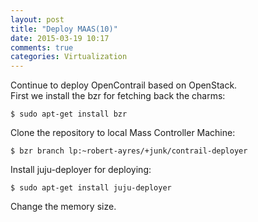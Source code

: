 ```yaml
---
layout: post
title: "Deploy MAAS(10)"
date: 2015-03-19 10:17
comments: true
categories: Virtualization
---
```

Continue to deploy OpenContrail based on OpenStack.      
First we install the bzr for fetching back the charms:    

```
$ sudo apt-get install bzr

```
Clone the repository to local Mass Controller Machine:    

```
$ bzr branch lp:~robert-ayres/+junk/contrail-deployer

```
Install juju-deployer for deploying:    

```
$ sudo apt-get install juju-deployer

```

Change the memory size.    
